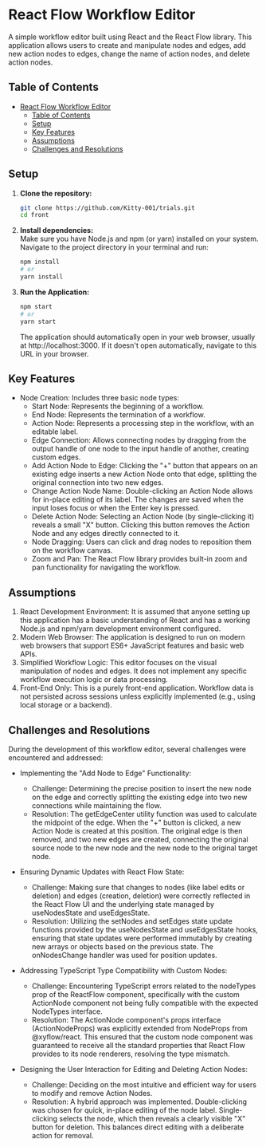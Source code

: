 # React Flow Workflow Editor

A simple workflow editor built using React and the React Flow library. This application allows users to create and manipulate nodes and edges, add new action nodes to edges, change the name of action nodes, and delete action nodes.

## Table of Contents

- [React Flow Workflow Editor](#react-flow-workflow-editor)
  - [Table of Contents](#table-of-contents)
  - [Setup](#setup)
  - [Key Features](#key-features)
  - [Assumptions](#assumptions)
  - [Challenges and Resolutions](#challenges-and-resolutions)

## Setup

1. **Clone the repository:**
   ```bash
   git clone https://github.com/Kitty-001/trials.git
   cd front
   ```

2. **Install dependencies:**   
    Make sure you have Node.js and npm (or yarn) installed on your system. Navigate to the project directory in your terminal and run:

    ```bash
    npm install
    # or
    yarn install
    ```

3. **Run the Application:**     
   ```bash
   npm start
   # or
   yarn start
   ```
   The application should automatically open in your web browser, usually at http://localhost:3000. If it doesn't open automatically, navigate to this URL in your browser.

## Key Features
- Node Creation: Includes three basic node types:
    - Start Node: Represents the beginning of a workflow.
    - End Node: Represents the termination of a workflow.
    - Action Node: Represents a processing step in the workflow, with an editable label.
  - Edge Connection: Allows connecting nodes by dragging from the output handle of one node to the input handle of another, creating custom edges.
  - Add Action Node to Edge: Clicking the "+" button that appears on an existing edge inserts a new Action Node onto that edge, splitting the original connection into two new edges.
  - Change Action Node Name: Double-clicking an Action Node allows for in-place editing of its label. The changes are saved when the input loses focus or when the Enter key is pressed.
  - Delete Action Node: Selecting an Action Node (by single-clicking it) reveals a small "X" button. Clicking this button removes the Action Node and any edges directly connected to it.
  - Node Dragging: Users can click and drag nodes to reposition them on the workflow canvas.
  - Zoom and Pan: The React Flow library provides built-in zoom and pan functionality for navigating the workflow.

## Assumptions
1. React Development Environment: It is assumed that anyone setting up this application has a basic understanding of React and has a working Node.js and npm/yarn development environment configured.
2. Modern Web Browser: The application is designed to run on modern web browsers that support ES6+ JavaScript features and basic web APIs.
3. Simplified Workflow Logic: This editor focuses on the visual manipulation of nodes and edges. It does not implement any specific workflow execution logic or data processing.
4. Front-End Only: This is a purely front-end application. Workflow data is not persisted across sessions unless explicitly implemented (e.g., using local storage or a backend).

## Challenges and Resolutions
During the development of this workflow editor, several challenges were encountered and addressed:

- Implementing the "Add Node to Edge" Functionality:

    - Challenge: Determining the precise position to insert the new node on the edge and correctly splitting the existing edge into two new connections while maintaining the flow.
    - Resolution: The getEdgeCenter utility function was used to calculate the midpoint of the edge. When the "+" button is clicked, a new Action Node is created at this position. The original edge is then removed, and two new edges are created, connecting the original source node to the new node and the new node to the original target node.
  
- Ensuring Dynamic Updates with React Flow State:

    - Challenge: Making sure that changes to nodes (like label edits or deletion) and edges (creation, deletion) were correctly reflected in the React Flow UI and the underlying state managed by useNodesState and useEdgesState.
    - Resolution: Utilizing the setNodes and setEdges state update functions provided by the useNodesState and useEdgesState hooks, ensuring that state updates were performed immutably by creating new arrays or objects based on the previous state. The onNodesChange handler was used for position updates.

- Addressing TypeScript Type Compatibility with Custom Nodes:

    - Challenge: Encountering TypeScript errors related to the nodeTypes prop of the ReactFlow component, specifically with the custom ActionNode component not being fully compatible with the expected NodeTypes interface.
    - Resolution: The ActionNode component's props interface (ActionNodeProps) was explicitly extended from NodeProps from @xyflow/react. This ensured that the custom node component was guaranteed to receive all the standard properties that React Flow provides to its node renderers, resolving the type mismatch.

- Designing the User Interaction for Editing and Deleting Action Nodes:

    - Challenge: Deciding on the most intuitive and efficient way for users to modify and remove Action Nodes.
    - Resolution: A hybrid approach was implemented. Double-clicking was chosen for quick, in-place editing of the node label. Single-clicking selects the node, which then reveals a clearly visible "X" button for deletion. This balances direct editing with a deliberate action for removal.